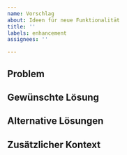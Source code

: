 ```yaml
---
name: Vorschlag
about: Ideen für neue Funktionalität
title: ''
labels: enhancement
assignees: ''

---
```


## Problem
<!-- Ist Ihre Funktionsanfrage mit einem Problem verbunden? Bitte nennen Sie eine klare und prägnante Beschreibung des Problems. Zum Beispiel: Ich bin immer frustriert, wenn [...] -->

## Gewünschte Lösung
<!-- Eine klare und prägnante Beschreibung dessen, was passieren soll. -->

## Alternative Lösungen
<!-- Eine klare und prägnante Beschreibung aller alternativen Lösungen oder Funktionen, die Sie in Betracht gezogen haben. -->

## Zusätzlicher Kontext
<!-- Fügen Sie hier weiteren Kontext oder Screenshots zur Funktionsanfrage hinzu. -->

